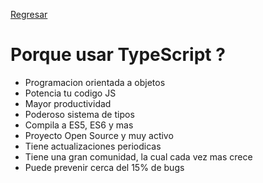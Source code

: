 [Regresar](../README.md)

# Porque usar TypeScript ?

- Programacion orientada a objetos
- Potencia tu codigo JS
- Mayor productividad
- Poderoso sistema de tipos
- Compila a ES5, ES6 y mas
- Proyecto Open Source y muy activo
- Tiene actualizaciones periodicas
- Tiene una gran comunidad, la cual cada vez mas crece
- Puede prevenir cerca del 15% de bugs